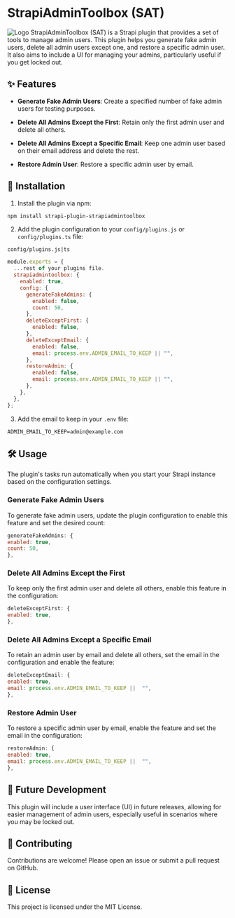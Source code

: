 # StrapiAdminToolbox (SAT)

![Logo]("./logo.png")
StrapiAdminToolbox (SAT) is a Strapi plugin that provides a set of tools to manage admin users. This plugin helps you generate fake admin users, delete all admin users except one, and restore a specific admin user. It also aims to include a UI for managing your admins, particularly useful if you get locked out.

## ✨ Features

- **Generate Fake Admin Users**: Create a specified number of fake admin users for testing purposes.

- **Delete All Admins Except the First**: Retain only the first admin user and delete all others.

- **Delete All Admins Except a Specific Email**: Keep one admin user based on their email address and delete the rest.

- **Restore Admin User**: Restore a specific admin user by email.

## 🚀 Installation

1. Install the plugin via npm:

```bash
npm install strapi-plugin-strapiadmintoolbox
```

2. Add the plugin configuration to your `config/plugins.js` or `config/plugins.ts` file:

`config/plugins.js|ts`

```javascript
module.exports = {
  ...rest of your plugins file.
  strapiadmintoolbox: {
    enabled: true,
    config: {
      generateFakeAdmins: {
        enabled: false,
        count: 50,
      },
      deleteExceptFirst: {
        enabled: false,
      },
      deleteExceptEmail: {
        enabled: false,
        email: process.env.ADMIN_EMAIL_TO_KEEP || "",
      },
      restoreAdmin: {
        enabled: false,
        email: process.env.ADMIN_EMAIL_TO_KEEP || "",
      },
    },
  },
};
```

3. Add the email to keep in your `.env` file:

```env
ADMIN_EMAIL_TO_KEEP=admin@example.com
```

## 🛠️ Usage

The plugin's tasks run automatically when you start your Strapi instance based on the configuration settings.

### Generate Fake Admin Users

To generate fake admin users, update the plugin configuration to enable this feature and set the desired count:

```javascript
generateFakeAdmins: {
enabled: true,
count: 50,
},
```

### Delete All Admins Except the First

To keep only the first admin user and delete all others, enable this feature in the configuration:

```javascript
deleteExceptFirst: {
enabled: true,
},
```

### Delete All Admins Except a Specific Email

To retain an admin user by email and delete all others, set the email in the configuration and enable the feature:

```javascript
deleteExceptEmail: {
enabled: true,
email: process.env.ADMIN_EMAIL_TO_KEEP ||  "",
},
```

### Restore Admin User

To restore a specific admin user by email, enable the feature and set the email in the configuration:

```javascript
restoreAdmin: {
enabled: true,
email: process.env.ADMIN_EMAIL_TO_KEEP ||  "",
},
```

## 🔮 Future Development

This plugin will include a user interface (UI) in future releases, allowing for easier management of admin users, especially useful in scenarios where you may be locked out.

## 🤝 Contributing

Contributions are welcome! Please open an issue or submit a pull request on GitHub.

## 📄 License

This project is licensed under the MIT License.
